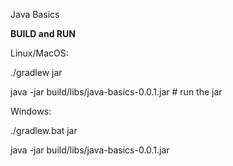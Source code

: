 Java Basics

**BUILD and RUN**

Linux/MacOS:

./gradlew jar

java -jar build/libs/java-basics-0.0.1.jar # run the jar

Windows:

./gradlew.bat jar

java -jar build/libs/java-basics-0.0.1.jar
